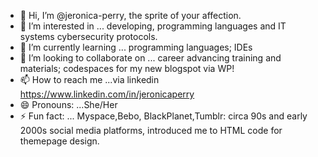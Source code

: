 - 👋 Hi, I’m @jeronica-perry, the sprite of your affection.
- 👀 I’m interested in ... developing, programming languages and IT systems cybersecurity protocols.
- 🌱 I’m currently learning ... programming languages; IDEs
- 💞️ I’m looking to collaborate on ... career advancing training and materials; codespaces for my new blogspot via WP!
- 📫 How to reach me ...via linkedin https://www.linkedin.com/in/jeronicaperry
- 😄 Pronouns: ...She/Her
- ⚡ Fun fact: ... Myspace,Bebo, BlackPlanet,Tumblr: circa 90s and early 2000s social media platforms, introduced me to HTML code for themepage design.
<!---
jeronica-perry/jeronica-perry is a ✨ special ✨ repository because its `README.md` (this file) appears on your GitHub profile.
You can click the Preview link to take a look at your changes.
--->
